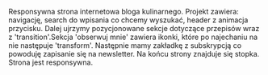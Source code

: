 Responsywna strona internetowa bloga kulinarnego. 
Projekt zawiera: navigację, search do wpisania co chcemy wyszukać, header z animacja przycisku. 
Dalej ujrzymy pozycjonowane sekcje dotyczące przepisów wraz z 'transition'.Sekcja 'obserwuj mnie' zawiera ikonki, które po najechaniu na nie następuje 'transform'.
Następnie mamy zakładkę z subskrypcją co powoduję zapisanie się na newsletter.
Na końcu strony znajduje się stopka. Strona jest responsywna.
